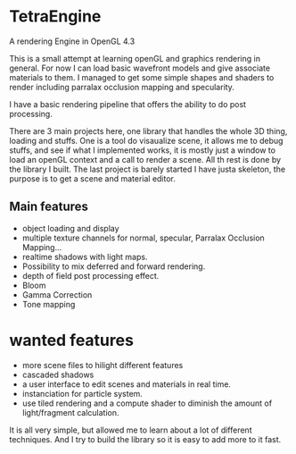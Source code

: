 # TetraEngine
A rendering Engine in OpenGL 4.3

This is a small attempt at learning openGL and graphics rendering in general.
For now I can load basic wavefront models and give associate materials to them.
I managed to get some simple shapes and shaders to render including parralax occlusion mapping and specularity.

I have a basic rendering pipeline that offers the ability to do post processing.

There are 3 main projects here, one library that handles the whole 3D thing, loading and stuffs.
One is a tool do visaualize scene, it allows me to debug stuffs, and see if what I implemented works, it is mostly just a window to load an openGL context and a call to render a scene. All th rest is done by the library I built.
The last project is barely started I have justa  skeleton, the purpose is to get a scene and material editor.

## Main features
- object loading and display
- multiple texture channels for normal, specular, Parralax Occlusion Mapping...
- realtime shadows with light maps.
- Possibility to mix deferred and forward rendering.
- depth of field post processing effect.
- Bloom
- Gamma Correction
- Tone mapping

# wanted features
- more scene files to hilight different features
- cascaded shadows
- a user interface to edit scenes and materials in real time.
- instanciation for particle system.
- use tiled rendering and a compute shader to diminish the amount of light/fragment calculation. 

It is all very simple, but allowed me to learn about a lot of different techniques. And I try to build the library so it is easy to add more to it fast.
